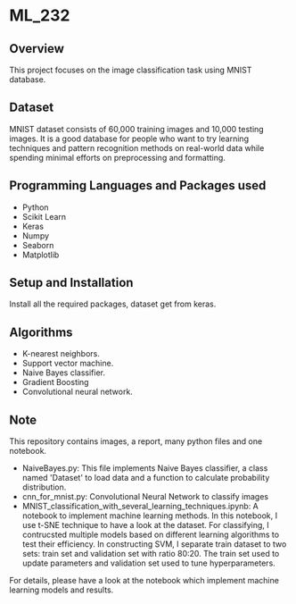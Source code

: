 # ML_232
## Overview
This project focuses on the image classification task using MNIST database. 
## Dataset
MNIST dataset consists of 60,000 training images and 10,000 testing images. It is a good database for people who want to try learning techniques and pattern recognition methods on real-world data while spending minimal efforts on preprocessing and formatting.
## Programming Languages and Packages used
- Python
- Scikit Learn
- Keras
- Numpy
- Seaborn
- Matplotlib
## Setup and Installation
Install all the required packages, dataset get from keras.
## Algorithms
- K-nearest neighbors.
- Support vector machine.
- Naive Bayes classifier.
- Gradient Boosting
- Convolutional neural network.
## Note
This repository contains images, a report, many python files and one notebook.
- NaiveBayes.py: This file implements Naive Bayes classifier, a class named 'Dataset' to load data and a function to calculate probability distribution.
- cnn_for_mnist.py: Convolutional Neural Network to classify images
- MNIST_classification_with_several_learning_techniques.ipynb: A notebook to implement machine learning methods. In this notebook, I use t-SNE technique to have a look at the dataset. For classifying, I contrucsted multiple models based on different learning algorithms to test their efficiency. In constructing SVM, I separate train dataset to two sets: train set and validation set with ratio 80:20. The train set used to update parameters and validation set used to tune hyperparameters.
  
For details, please have a look at the notebook which implement machine learning models and results.

